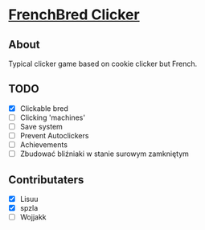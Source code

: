 # [FrenchBred Clicker](https://frenchbred.github.io/FrenchBredClicker/)

## About

Typical clicker game based on cookie clicker but French.

## TODO

- [x] Clickable bred
- [ ] Clicking 'machines'
- [ ] Save system
- [ ] Prevent Autoclickers
- [ ] Achievements
- [ ] Zbudować bliźniaki w stanie surowym zamkniętym

## Contributaters

- [x] Lisuu
- [x] spzla
- [ ] Wojjakk